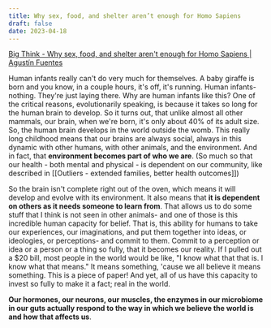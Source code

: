 ```yaml
---
title: Why sex, food, and shelter aren’t enough for Homo Sapiens
draft: false
date: 2023-04-18
---
```


[Big Think - Why sex, food, and shelter aren't enough for Homo Sapiens | Agustín Fuentes](https://www.youtube.com/watch?v=WvGUTtYMUco)

Human infants really can't do very much for themselves. A baby giraffe is born and you know, in a couple hours, it's off, it's running. Human infants-nothing. They're just laying there. Why are human infants like this? One of the critical reasons, evolutionarily speaking, is because it takes so long for the human brain to develop. So it turns out, that unlike almost all other mammals, our brain, when we're born, it's only about 40% of its adult size. So, the human brain develops in the world outside the womb. This really long childhood means that our brains are always social, always in this dynamic with other humans, with other animals, and the environment. And in fact, that **environment becomes part of who we are**. (So much so that our health - both mental and physical - is dependent on our community, like described in [[Outliers - extended families, better health outcomes]])

So the brain isn't complete right out of the oven, which means it will develop and evolve with its environment. It also means that **it is dependent on others as it needs someone to learn from**.
That allows us to do some stuff that I think is not seen in other animals- and one of those is this incredible human capacity for belief. That is, this ability for humans to take our experiences, our imaginations, and put them together into ideas, or ideologies, or perceptions- and commit to them. Commit to a perception or idea or a person or a thing so fully, that it becomes our reality. If I pulled out a $20 bill, most people in the world would be like, "I know what that that is. I know what that means." It means something, 'cause we all believe it means something. This is a piece of paper! And yet, all of us have this capacity to invest so fully to make it a fact; real in the world.

**Our hormones, our neurons, our muscles, the enzymes in our microbiome in our guts actually respond to the way in which we believe the world is and how that affects us**.